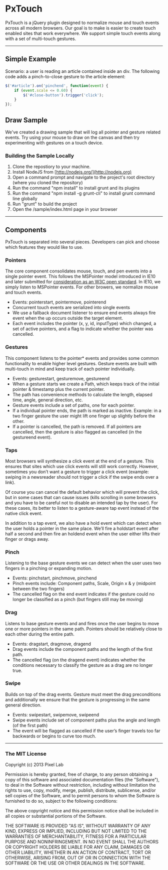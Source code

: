 # PxTouch

PxTouch is a jQuery plugin designed to normalize mouse and touch events across all modern browsers. Our goal is to make is easier to create touch enabled sites that work everywhere. We support simple touch events along with a set of multi-touch gestures.

---

## Simple Example

Scenario: a user is reading an article contained inside an div. The following code adds a pinch-to-close gesture to the article element:

```javascript
$('#article').on('pinchend', function(event) {
    if (event.scale <= 0.60) {
        $('#close-button').trigger('click');
    }
});
```

## Draw Sample

We've created a drawing sample that will log all pointer and gesture related events. Try using your mouse to draw on the canvas and then try experimenting with gestures on a touch device.

### Building the Sample Locally
1. Clone the repostiory to your machine.
2. Install NodeJS from [http://nodejs.org/](http://nodejs.org)
3. Open a command prompt and navigate to the project's root directory (where you cloned the repository)
4. Run the command "npm install" to install grunt and its plugins
5. Run the command "npm install -g grunt-cli" to install grunt command line globally
6. Run "grunt" to build the project
7. Open the /sample/index.html page in your browser


---

## Components
PxTouch is separated into several pieces. Developers can pick and choose which features they would like to use.

### Pointers
The core component consolidates mouse, touch, and pen events into a single pointer event. This follows the MSPointer model introduced in IE10 and later submitted for [consideration as an W3C open standard](http://www.w3.org/2012/pointerevents/).  In IE10, we simply listen to MSPointer events. For other browers, we normalize mouse and touch events.

- Events: pointerstart, pointermove, pointerend
- Concurrent touch events are serialized into single events
- We use a fallback document listener to ensure end events always fire event when the up occurs outside the target element.
- Each event includes the pointer (x, y, id, inputType) which changed, a set of active pointers, and a flag to indicate whether the pointer was cancelled.

### Gestures
This component listens to the pointer* events and provides some common functionality to enable higher level gestures. Gesture events are built with multi-touch in mind and keep track of each pointer individually.

- Events: gesturestart, gesturemove, gestureend
- When a gesture starts we create a Path, which keeps track of the initial pointer & timestamp plus the current pointer.
- The path has convenience methods to calculate the length, elapsed time, angle, general direction, etc.
- Gesture events include a set of paths, one for each pointer.
- If a individual pointer ends, the path is marked as inactive. Example: in a two finger gesture the user might lift one finger up slightly before the other.
- If a pointer is cancelled, the path is removed. If all pointers are cancelled, then the gesture is also flagged as cancelled (in the gestureend event).

### Taps
Most browsers will synthesize a click event at the end of a gesture. This ensures that sites which use click events will still work correctly. However, sometimes you don’t want a gesture to trigger a click event (example: swiping in a newsreader should not trigger a click if the swipe ends over a link). 

Of course you can cancel the default behavior which will prevent the click, but in some cases that can cause issues (kills scrolling in some browsers and you have to be careful not to disable an intended tap by the user). For these cases, its better to listen to a gesture-aware tap event instead of the native click event.

In addition to a tap event, we also have a hold event which can detect when the user holds a pointer in the same place. We’ll fire a holdstart event after half a second and then fire an holdend event when the user either lifts their finger or drags away.

### Pinch
Listening to the base gesture events we can detect when the user uses two fingers in a pinching or expanding motion. 

- Events: pinchstart, pinchmove, pinchend
- Pinch events include: Component paths, Scale, Origin x & y (midpoint between the two fingers)
- The cancelled flag on the end event indicates if the gesture could no longer be classified as a pinch (but fingers still may be moving)

### Drag
Listens to base gesture events and and fires once the user begins to move one or more pointers in the same path. Pointers should be relatively close to each other during the entire path.

- Events: dragstart, dragmove, dragend
- Drag events include the component paths and the length of the first path.
- The cancelled flag (on the dragend event) indicates whether the conditions necessary to classify the gesture as a drag are no longer true.

### Swipe
Builds on top of the drag events. Gesture must meet the drag preconditions and additionally we ensure that the gesture is progressing in the same general direction. 

- Events: swipestart, swipemove, swipeend
- Swipe events include set of component paths plus the angle and length (of the first path)
- The event will be flagged as cancelled if the user’s finger travels too far backwards or begins to curve too much.





---

### The MIT License

Copyright (c) 2013 Pixel Lab

Permission is hereby granted, free of charge, to any person obtaining a copy of this software and associated documentation files (the "Software"), to deal in the Software without restriction, including without limitation the rights to use, copy, modify, merge, publish, distribute, sublicense, and/or sell copies of the Software, and to permit persons to whom the Software is furnished to do so, subject to the following conditions:

The above copyright notice and this permission notice shall be included in all copies or substantial portions of the Software.

THE SOFTWARE IS PROVIDED "AS IS", WITHOUT WARRANTY OF ANY KIND, EXPRESS OR IMPLIED, INCLUDING BUT NOT LIMITED TO THE WARRANTIES OF MERCHANTABILITY, FITNESS FOR A PARTICULAR PURPOSE AND NONINFRINGEMENT. IN NO EVENT SHALL THE AUTHORS OR COPYRIGHT HOLDERS BE LIABLE FOR ANY CLAIM, DAMAGES OR OTHER LIABILITY, WHETHER IN AN ACTION OF CONTRACT, TORT OR OTHERWISE, ARISING FROM, OUT OF OR IN CONNECTION WITH THE SOFTWARE OR THE USE OR OTHER DEALINGS IN THE SOFTWARE.